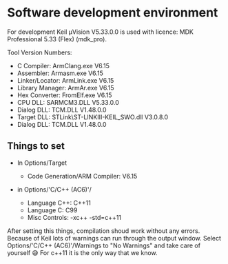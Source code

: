 # Software development environment

For development Keil µVision V5.33.0.0 is used with licence: MDK Professional 5.33 (Flex) (mdk_pro).

Tool Version Numbers:  
* C Compiler:         ArmClang.exe                        V6.15  
* Assembler:          Armasm.exe                          V6.15  
* Linker/Locator:     ArmLink.exe                         V6.15  
* Library Manager:    ArmAr.exe                           V6.15  
* Hex Converter:      FromElf.exe                         V6.15  
* CPU DLL:            SARMCM3.DLL                         V5.33.0.0  
* Dialog DLL:         TCM.DLL                             V1.48.0.0  
* Target DLL:         STLink\ST-LINKIII-KEIL_SWO.dll      V3.0.8.0  
* Dialog DLL:         TCM.DLL                             V1.48.0.0  

## Things to set 
* In Options/Target
  * Code Generation/ARM Compiler: V6.15

* in Options/'C/C++ (AC6)'/
  * Language C++:   C++11  
  * Language C:     C99   
  * Misc Controls:  -xc++ -std=c++11  

After setting this things, compilation shoud work without any errors. Because of Keil lots of warnings can run through the output window. Select Options/'C/C++ (AC6)'/Warnings to "No Warnings" and take care of yourself 😅 For c++11 it is the only way that we know.
